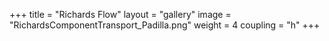 +++
title = "Richards Flow"
layout = "gallery"
image = "RichardsComponentTransport_Padilla.png"
weight = 4
coupling = "h"
+++
